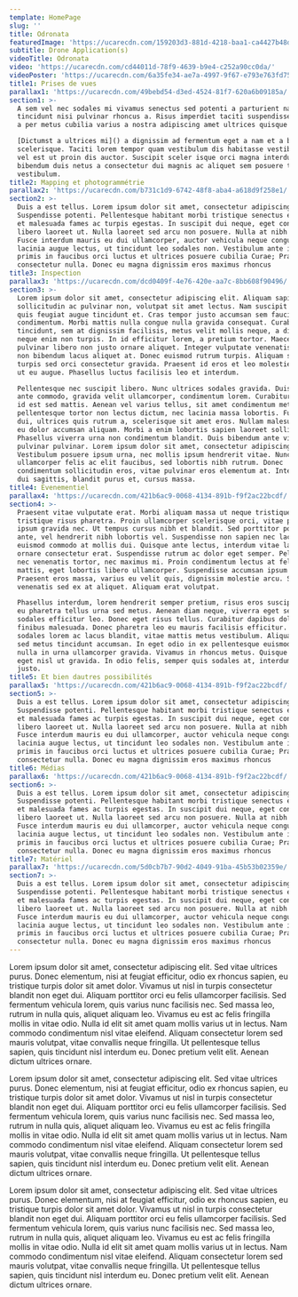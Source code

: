 ```yaml
---
template: HomePage
slug: ''
title: Odronata
featuredImage: 'https://ucarecdn.com/159203d3-881d-4218-baa1-ca4427b48d0d/'
subtitle: Drone Application(s)
videoTitle: Odronata
video: 'https://ucarecdn.com/cd44011d-78f9-4639-b9e4-c252a90cc0da/'
videoPoster: 'https://ucarecdn.com/6a35fe34-ae7a-4997-9f67-e793e763fd75/'
title1: Prises de vues
parallax1: 'https://ucarecdn.com/49bebd54-d3ed-4524-81f7-620a6b09185a/'
section1: >-
  A sem vel nec sodales mi vivamus senectus sed potenti a parturient nascetur
  tincidunt nisi pulvinar rhoncus a. Risus imperdiet taciti suspendisse facilisi
  a per metus cubilia varius a nostra adipiscing amet ultrices quisque ac mi a.

  [Dictumst a ultrices mi]() a dignissim ad fermentum eget a nam et a blandit
  scelerisque. Taciti lorem tempor quam vestibulum dis habitasse vestibulum diam
  vel est ut proin dis auctor. Suscipit sceler isque orci magna interdum vel
  bibendum duis netus a consectetur dui magnis ac aliquet sem posuere tincidunt
  vestibulum.
title2: Mapping et photogrammétrie
parallax2: 'https://ucarecdn.com/b731c1d9-6742-48f8-aba4-a618d9f258e1/'
section2: >-
  Duis a est tellus. Lorem ipsum dolor sit amet, consectetur adipiscing elit.
  Suspendisse potenti. Pellentesque habitant morbi tristique senectus et netus
  et malesuada fames ac turpis egestas. In suscipit dui neque, eget consequat
  libero laoreet ut. Nulla laoreet sed arcu non posuere. Nulla at nibh est.
  Fusce interdum mauris eu dui ullamcorper, auctor vehicula neque congue. Morbi
  lacinia augue lectus, ut tincidunt leo sodales non. Vestibulum ante ipsum
  primis in faucibus orci luctus et ultrices posuere cubilia Curae; Praesent non
  consectetur nulla. Donec eu magna dignissim eros maximus rhoncus
title3: Inspection
parallax3: 'https://ucarecdn.com/dcd0409f-4e76-420e-aa7c-8bb608f90496/'
section3: >-
  Lorem ipsum dolor sit amet, consectetur adipiscing elit. Aliquam sapien ipsum,
  sollicitudin ac pulvinar non, volutpat sit amet lectus. Nam suscipit dui urna,
  quis feugiat augue tincidunt et. Cras tempor justo accumsan sem faucibus
  condimentum. Morbi mattis nulla congue nulla gravida consequat. Curabitur
  tincidunt, sem at dignissim facilisis, metus velit mollis neque, a dignissim
  neque enim non turpis. In id efficitur lorem, a pretium tortor. Maecenas
  pulvinar libero non justo ornare aliquet. Integer vulputate venenatis elit,
  non bibendum lacus aliquet at. Donec euismod rutrum turpis. Aliquam sit amet
  turpis sed orci consectetur gravida. Praesent id eros et leo molestie rhoncus
  ut eu augue. Phasellus luctus facilisis leo et interdum.

  Pellentesque nec suscipit libero. Nunc ultrices sodales gravida. Duis vitae
  ante commodo, gravida velit ullamcorper, condimentum lorem. Curabitur sagittis
  id est sed mattis. Aenean vel varius tellus, sit amet condimentum metus. In
  pellentesque tortor non lectus dictum, nec lacinia massa lobortis. Fusce magna
  dui, ultrices quis rutrum a, scelerisque sit amet eros. Nullam malesuada elit
  eu dolor accumsan aliquam. Morbi a enim lobortis sapien laoreet sollicitudin.
  Phasellus viverra urna non condimentum blandit. Duis bibendum ante vitae sem
  pulvinar pulvinar. Lorem ipsum dolor sit amet, consectetur adipiscing elit.
  Vestibulum posuere ipsum urna, nec mollis ipsum hendrerit vitae. Nunc
  ullamcorper felis ac elit faucibus, sed lobortis nibh rutrum. Donec
  condimentum sollicitudin eros, vitae pulvinar eros elementum at. Integer nec
  dui sagittis, blandit purus et, cursus massa.
title4: Evenementiel
parallax4: 'https://ucarecdn.com/421b6ac9-0068-4134-891b-f9f2ac22bcdf/'
section4: >-
  Praesent vitae vulputate erat. Morbi aliquam massa ut neque tristique, sed
  tristique risus pharetra. Proin ullamcorper scelerisque orci, vitae pretium
  ipsum gravida nec. Ut tempus cursus nibh et blandit. Sed porttitor posuere
  ante, vel hendrerit nibh lobortis vel. Suspendisse non sapien nec lacus
  euismod commodo at mollis dui. Quisque ante lectus, interdum vitae lacus eget,
  ornare consectetur erat. Suspendisse rutrum ac dolor eget semper. Pellentesque
  nec venenatis tortor, nec maximus mi. Proin condimentum lectus at felis
  mattis, eget lobortis libero ullamcorper. Suspendisse accumsan ipsum est.
  Praesent eros massa, varius eu velit quis, dignissim molestie arcu. Sed
  venenatis sed ex at aliquet. Aliquam erat volutpat.

  Phasellus interdum, lorem hendrerit semper pretium, risus eros suscipit augue,
  eu pharetra tellus urna sed metus. Aenean diam neque, viverra eget sem ut,
  sodales efficitur leo. Donec eget risus tellus. Curabitur dapibus dolor at
  finibus malesuada. Donec pharetra leo eu mauris facilisis efficitur. Sed
  sodales lorem ac lacus blandit, vitae mattis metus vestibulum. Aliquam nec leo
  sed metus tincidunt accumsan. In eget odio in ex pellentesque euismod. In at
  nulla in urna ullamcorper gravida. Vivamus in rhoncus metus. Quisque eleifend
  eget nisl ut gravida. In odio felis, semper quis sodales at, interdum in
  justo.
title5: Et bien dautres possibilités
parallax5: 'https://ucarecdn.com/421b6ac9-0068-4134-891b-f9f2ac22bcdf/'
section5: >-
  Duis a est tellus. Lorem ipsum dolor sit amet, consectetur adipiscing elit.
  Suspendisse potenti. Pellentesque habitant morbi tristique senectus et netus
  et malesuada fames ac turpis egestas. In suscipit dui neque, eget consequat
  libero laoreet ut. Nulla laoreet sed arcu non posuere. Nulla at nibh est.
  Fusce interdum mauris eu dui ullamcorper, auctor vehicula neque congue. Morbi
  lacinia augue lectus, ut tincidunt leo sodales non. Vestibulum ante ipsum
  primis in faucibus orci luctus et ultrices posuere cubilia Curae; Praesent non
  consectetur nulla. Donec eu magna dignissim eros maximus rhoncus
title6: Médias
parallax6: 'https://ucarecdn.com/421b6ac9-0068-4134-891b-f9f2ac22bcdf/'
section6: >-
  Duis a est tellus. Lorem ipsum dolor sit amet, consectetur adipiscing elit.
  Suspendisse potenti. Pellentesque habitant morbi tristique senectus et netus
  et malesuada fames ac turpis egestas. In suscipit dui neque, eget consequat
  libero laoreet ut. Nulla laoreet sed arcu non posuere. Nulla at nibh est.
  Fusce interdum mauris eu dui ullamcorper, auctor vehicula neque congue. Morbi
  lacinia augue lectus, ut tincidunt leo sodales non. Vestibulum ante ipsum
  primis in faucibus orci luctus et ultrices posuere cubilia Curae; Praesent non
  consectetur nulla. Donec eu magna dignissim eros maximus rhoncus
title7: Matériel
parallax7: 'https://ucarecdn.com/5d0cb7b7-90d2-4049-91ba-45b53b02359e/'
section7: >-
  Duis a est tellus. Lorem ipsum dolor sit amet, consectetur adipiscing elit.
  Suspendisse potenti. Pellentesque habitant morbi tristique senectus et netus
  et malesuada fames ac turpis egestas. In suscipit dui neque, eget consequat
  libero laoreet ut. Nulla laoreet sed arcu non posuere. Nulla at nibh est.
  Fusce interdum mauris eu dui ullamcorper, auctor vehicula neque congue. Morbi
  lacinia augue lectus, ut tincidunt leo sodales non. Vestibulum ante ipsum
  primis in faucibus orci luctus et ultrices posuere cubilia Curae; Praesent non
  consectetur nulla. Donec eu magna dignissim eros maximus rhoncus
---
```

Lorem ipsum dolor sit amet, consectetur adipiscing elit. Sed vitae ultrices purus. Donec elementum, nisi at feugiat efficitur, odio ex rhoncus sapien, eu tristique turpis dolor sit amet dolor. Vivamus ut nisl in turpis consectetur blandit non eget dui. Aliquam porttitor orci eu felis ullamcorper facilisis. Sed fermentum vehicula lorem, quis varius nunc facilisis nec. Sed massa leo, rutrum in nulla quis, aliquet aliquam leo. Vivamus eu est ac felis fringilla mollis in vitae odio. Nulla id elit sit amet quam mollis varius ut in lectus. Nam commodo condimentum nisl vitae eleifend. Aliquam consectetur lorem sed mauris volutpat, vitae convallis neque fringilla. Ut pellentesque tellus sapien, quis tincidunt nisl interdum eu. Donec pretium velit elit. Aenean dictum ultrices ornare.

Lorem ipsum dolor sit amet, consectetur adipiscing elit. Sed vitae ultrices purus. Donec elementum, nisi at feugiat efficitur, odio ex rhoncus sapien, eu tristique turpis dolor sit amet dolor. Vivamus ut nisl in turpis consectetur blandit non eget dui. Aliquam porttitor orci eu felis ullamcorper facilisis. Sed fermentum vehicula lorem, quis varius nunc facilisis nec. Sed massa leo, rutrum in nulla quis, aliquet aliquam leo. Vivamus eu est ac felis fringilla mollis in vitae odio. Nulla id elit sit amet quam mollis varius ut in lectus. Nam commodo condimentum nisl vitae eleifend. Aliquam consectetur lorem sed mauris volutpat, vitae convallis neque fringilla. Ut pellentesque tellus sapien, quis tincidunt nisl interdum eu. Donec pretium velit elit. Aenean dictum ultrices ornare.

Lorem ipsum dolor sit amet, consectetur adipiscing elit. Sed vitae ultrices purus. Donec elementum, nisi at feugiat efficitur, odio ex rhoncus sapien, eu tristique turpis dolor sit amet dolor. Vivamus ut nisl in turpis consectetur blandit non eget dui. Aliquam porttitor orci eu felis ullamcorper facilisis. Sed fermentum vehicula lorem, quis varius nunc facilisis nec. Sed massa leo, rutrum in nulla quis, aliquet aliquam leo. Vivamus eu est ac felis fringilla mollis in vitae odio. Nulla id elit sit amet quam mollis varius ut in lectus. Nam commodo condimentum nisl vitae eleifend. Aliquam consectetur lorem sed mauris volutpat, vitae convallis neque fringilla. Ut pellentesque tellus sapien, quis tincidunt nisl interdum eu. Donec pretium velit elit. Aenean dictum ultrices ornare.
